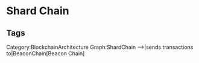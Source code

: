 # Shard Chain

## Tags

Category:BlockchainArchitecture
Graph:ShardChain -->|sends transactions to|BeaconChain[Beacon Chain]
